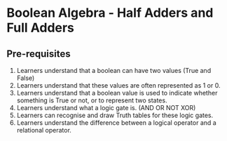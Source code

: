 # Boolean Algebra - Half Adders and Full Adders
## Pre-requisites
1. Learners understand that a boolean can have two values (True and False)
2. Learners understand that these values are often represented as 1 or 0.
3. Learners understand that a boolean value is used to indicate whether something is True or not, or to represent two states.
4. Learners understand what a logic gate is. (AND OR NOT XOR)
5. Learners can recognise and draw Truth tables for these logic gates.
6. Learners understand the difference between a logical operator and a relational operator.
